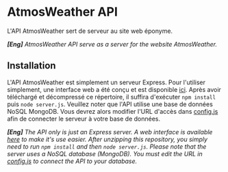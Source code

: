 # AtmosWeather API
L'API AtmosWeather sert de serveur au site web éponyme.

***[Eng]** AtmosWeather API serve as a server for the website AtmosWeather.*

## Installation
L'API AtmosWeather est simplement un serveur Express. Pour l'utiliser simplement, une interface web a été conçu et est disponible [ici](https://github.com/EmpireDemocratiqueDuPoulpe/AtmosWeather). Après avoir téléchargé et décompressé ce répertoire, il suffira d'exécuter `npm install` puis `node server.js`. Veuillez noter que l'API utilise une base de données NoSQL MongoDB. Vous devrez alors modifier l'URL d'accès dans [config.js](https://github.com/EmpireDemocratiqueDuPoulpe/AtmosWeatherAPI/blob/main/config/config.js) afin de connecter le serveur à votre base de données.

***[Eng]** The API only is just an Express server. A web interface is available [here](https://github.com/EmpireDemocratiqueDuPoulpe/AtmosWeather) to make it's use easier. After unzipping this repository, you simply need to run `npm install` and then `node server.js`. Please note that the server uses a NoSQL database (MongoDB). You must edit the URL in [config.js](https://github.com/EmpireDemocratiqueDuPoulpe/AtmosWeatherAPI/blob/main/config/config.js) to connect the API to your database.*
